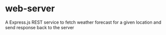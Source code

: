 # web-server
A Express.js REST service to fetch weather forecast for a given location and send response back to the server
